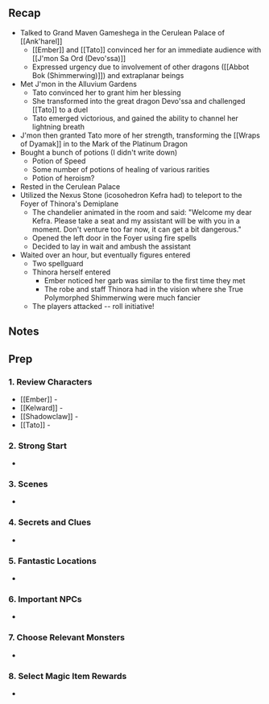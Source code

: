 
## Recap

* Talked to Grand Maven Gameshega in the Cerulean Palace of [[Ank'harel]]
	* [[Ember]] and [[Tato]] convinced her for an immediate audience with [[J'mon Sa Ord (Devo'ssa)]]
	* Expressed urgency due to involvement of other dragons ([[Abbot Bok (Shimmerwing)]]) and extraplanar beings
* Met J'mon in the Alluvium Gardens
	* Tato convinced her to grant him her blessing
	* She transformed into the great dragon Devo'ssa and challenged [[Tato]] to a duel
	* Tato emerged victorious, and gained the ability to channel her lightning breath
* J'mon then granted Tato more of her strength, transforming the [[Wraps of Dyamak]] in to the Mark of the Platinum Dragon
* Bought a bunch of potions (I didn't write down)
	* Potion of Speed
	* Some number of potions of healing of various rarities
	* Potion of heroism?
* Rested in the Cerulean Palace
* Utilized the Nexus Stone (icosohedron Kefra had) to teleport to the Foyer of Thinora's Demiplane
	* The chandelier animated in the room and said: "Welcome my dear Kefra. Please take a seat and my assistant will be with you in a moment. Don't venture too far now, it can get a bit dangerous."
	* Opened the left door in the Foyer using fire spells
	* Decided to lay in wait and ambush the assistant
* Waited over an hour, but eventually figures entered
	* Two spellguard
	* Thinora herself entered
		* Ember noticed her garb was similar to the first time they met
		* The robe and staff Thinora had in the vision where she True Polymorphed Shimmerwing were much fancier
	* The players attacked -- roll initiative!

## Notes
## Prep
### 1. Review Characters

* [[Ember]] - 
* [[Kelward]] -
* [[Shadowclaw]] - 
* [[Tato]] - 

### 2. Strong Start

* 

### 3. Scenes

* 

### 4. Secrets and Clues

* 

### 5. Fantastic Locations

* 

### 6. Important NPCs

* 

### 7. Choose Relevant Monsters

* 

### 8. Select Magic Item Rewards

* 

